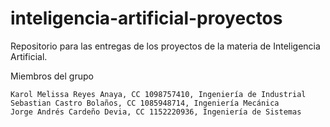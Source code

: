 # inteligencia-artificial-proyectos
Repositorio para las entregas de los proyectos de la materia de Inteligencia Artificial.

Miembros del grupo

    Karol Melissa Reyes Anaya, CC 1098757410, Ingeniería de Industrial
    Sebastian Castro Bolaños, CC 1085948714, Ingeniería Mecánica
    Jorge Andrés Cardeño Devia, CC 1152220936, Ingeniería de Sistemas
